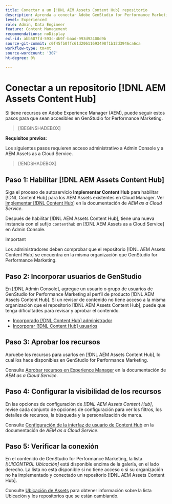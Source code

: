 ```yaml
---
title: Conectar a un [!DNL AEM Assets Content Hub] repositorio
description: Aprenda a conectar Adobe GenStudio for Performance Marketing a un repositorio de Adobe Experience Manager (AEM) [!DNL Content Hub] y a aprovechar el contenido aprobado existente.
level: Experienced
role: Admin, Data Engineer
feature: Content Management
recommendations: noDisplay
exl-id: abb587fd-593c-4b9f-baad-993d92400d9b
source-git-commit: c0f45fb0ffc61d20611693498f1b12d3946ca6ca
workflow-type: tm+mt
source-wordcount: '307'
ht-degree: 0%

---
```


# Conectar a un repositorio [!DNL AEM Assets Content Hub]

Si tiene recursos en Adobe Experience Manager (AEM), puede seguir estos pasos para que sean accesibles en GenStudio for Performance Marketing.

>[!BEGINSHADEBOX]

**Requisitos previos**:

Los siguientes pasos requieren acceso administrativo a Admin Console y a AEM Assets as a Cloud Service.

>[!ENDSHADEBOX]

## Paso 1: Habilitar [!DNL AEM Assets Content Hub]

Siga el proceso de autoservicio **Implementar Content Hub** para habilitar [!DNL Content Hub] para los AEM Assets existentes en Cloud Manager. Ver [Implementar [!DNL Content Hub]](https://experienceleague.adobe.com/es/docs/experience-manager-cloud-service/content/assets/content-hub/deploy-content-hub) en la documentación de _AEM as a Cloud Service_.

Después de habilitar [!DNL AEM Assets Content Hub], tiene una nueva instancia con el sufijo `contenthub` en [!DNL AEM Assets as a Cloud Service] en Admin Console.

>[!IMPORTANT]
>
>Los administradores deben comprobar que el repositorio [!DNL AEM Assets Content Hub] se encuentra en la misma organización que GenStudio for Performance Marketing.

## Paso 2: Incorporar usuarios de GenStudio

En [!DNL Admin Console], agregue un usuario o grupo de usuarios de GenStudio for Performance Marketing al perfil de producto [!DNL AEM Assets Content Hub]. Si un revisor de contenido no tiene acceso a la misma organización que el repositorio [!DNL AEM Assets Content Hub], puede que tenga dificultades para revisar y aprobar el contenido.

- [Incorporado [!DNL Content Hub] administrador](https://experienceleague.adobe.com/es/docs/experience-manager-cloud-service/content/assets/content-hub/deploy-content-hub#onboard-content-hub-administrator)
- [Incorporar [!DNL Content Hub] usuarios](https://experienceleague.adobe.com/es/docs/experience-manager-cloud-service/content/assets/content-hub/deploy-content-hub#onboard-content-hub-users)

## Paso 3: Aprobar los recursos

Apruebe los recursos para usarlos en [!DNL AEM Assets Content Hub], lo cual los hace disponibles en GenStudio for Performance Marketing.

Consulte [Aprobar recursos en Experience Manager](https://experienceleague.adobe.com/es/docs/experience-manager-cloud-service/content/assets/dynamicmedia/dynamic-media-open-apis/approve-assets) en la documentación de _AEM as a Cloud Service_.

## Paso 4: Configurar la visibilidad de los recursos

En las opciones de configuración de _[!DNL AEM Assets Content Hub]_, revise cada conjunto de opciones de configuración para ver los filtros, los detalles de recursos, la búsqueda y la personalización de marca.

Consulte [Configuración de la interfaz de usuario de Content Hub](https://experienceleague.adobe.com/es/docs/experience-manager-cloud-service/content/assets/content-hub/configure-content-hub-ui-options) en la documentación de _AEM as a Cloud Service_.

## Paso 5: Verificar la conexión

En el contenido de GenStudio for Performance Marketing, la lista _[!UICONTROL Ubicación]_ está disponible encima de la galería, en el lado derecho. La lista no está disponible si no tiene acceso o si su organización no ha implementado y conectado un repositorio [!DNL AEM Assets Content Hub].

Consulte [Ubicación de Assets](manage-assets.md#assets-location) para obtener información sobre la lista Ubicación y los repositorios que se están cambiando.
